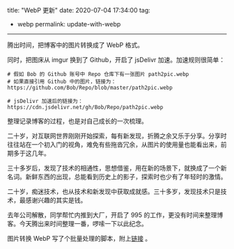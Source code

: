 title: "WebP 更新"
date: 2020-07-04 17:34:00
tag:
- webp
permalink: update-with-webp

---

腾出时间，把博客中的图片转换成了 WebP 格式。

同时，把图床从 imgur 换到了 Github，开启了 jsDelivr 加速。加速规则很简单：

```
# 假如 Bob 的 Github 账号中 Repo 仓库下有一张图片 path2pic.webp
# 如果直接引用 Github 中的图片，链接为：
https://github.com/Bob/Repo/blob/master/path2pic.webp

# jsDelivr 加速后的链接为：
https://cdn.jsdelivr.net/gh/Bob/Repo/path2pic.webp
```

整理记录博客的过程，也是对自己成长的一次梳理。

二十岁，对互联网世界刚刚开始探索，每有新发现，折腾之余又乐于分享。分享时往往站在一个初入门的视角，难免有些拖沓冗余，从图片的使用量也能看出来，前期多于这几年。

三十多岁后，发现了技术的相通性，思想借鉴，用在新的场景下，就换成了一个新名词。新鲜东西的出现，总能看到历史上的影子，探索时也少有了年轻时的激情。

二十岁，痴迷技术，也从技术和新发现中获取成就感。三十多岁，发现技术只是技术，最感谢兴趣的其实是钱。

去年公司解散，同学帮忙内推到大厂，开启了 995 的工作，更没有时间来整理博客。今天腾出来时间整理一番，啰嗦一下以此纪念。

图片转换 WebP 写了个批量处理的脚本，附上[链接](https://github.com/gymgle/gnotes/blob/master/Python/pic2webp.py) 。

